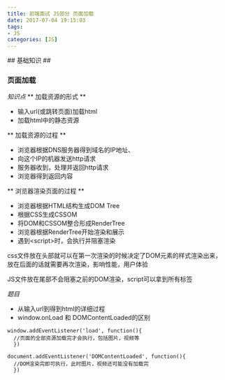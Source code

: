 ```yaml
---
title: 前端面试 JS部分 页面加载
date: 2017-07-04 19:15:03
tags: 
- JS
categories: [JS]
---
```

<p></p>
<!-- more -->
## 基础知识 ##

### 页面加载 ###


*知识点*
** 加载资源的形式 **
*  输入url(或跳转页面)加载html
*  加载html中的静态资源

** 加载资源的过程 **
*  浏览器根据DNS服务器得到域名的IP地址、
*  向这个IP的机器发送http请求
*  服务器收到，处理并返回http请求
*  浏览器得到返回内容

** 浏览器渲染页面的过程 **
*  浏览器根据HTML结构生成DOM Tree
*  根据CSS生成CSSOM
*  将DOM和CSSOM整合形成RenderTree
*  浏览器根据RenderTree开始渲染和展示
*  遇到&lt;script>时，会执行并阻塞渲染

css文件放在头部就可以在第一次渲染的时候决定了DOM元素的样式渲染出来，放在后面的话就需要再次渲染，影响性能，用户体验

JS文件放在尾部不会阻塞之前的DOM渲染，script可以拿到所有标签

*题目*

*  从输入url到得到html的详细过程
*  window.onLoad 和 DOMContentLoaded的区别
```
window.addEventListener('load', function(){
  //页面的全部资源加载完才会执行，包括图片，视频等
  })

document.addEventListener('DOMContentLoaded', function(){
  //DOM渲染完即可执行，此时图片，视频还可能没有加载完
  })
```







